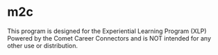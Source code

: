 # m2c

This program is designed for the Experiential Learning Program (XLP) Powered by the Comet Career Connectors and is NOT intended for any other use or distribution.
